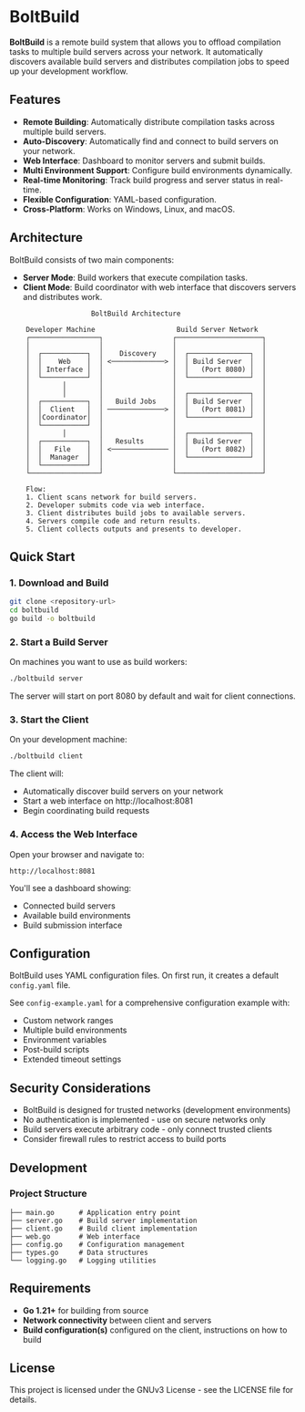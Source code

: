 # BoltBuild

**BoltBuild** is a remote build system that allows you to offload compilation tasks to multiple build servers across your network. It automatically discovers available build servers and distributes compilation jobs to speed up your development workflow.

## Features

- **Remote Building**: Automatically distribute compilation tasks across multiple build servers.
- **Auto-Discovery**: Automatically find and connect to build servers on your network.
- **Web Interface**:  Dashboard to monitor servers and submit builds.
- **Multi Environment Support**: Configure build environments dynamically.
- **Real-time Monitoring**: Track build progress and server status in real-time.
- **Flexible Configuration**: YAML-based configuration.
- **Cross-Platform**: Works on Windows, Linux, and macOS.

## Architecture

BoltBuild consists of two main components:

- **Server Mode**: Build workers that execute compilation tasks.
- **Client Mode**: Build coordinator with web interface that discovers servers and distributes work.

```
                    BoltBuild Architecture
                    
    Developer Machine                    Build Server Network
    ┌─────────────────┐                 ┌─────────────────────┐
    │                 │                 │                     │
    │  ┌───────────┐  │    Discovery    │  ┌───────────────┐  │
    │  │    Web    │  │ <─────────────> │  │ Build Server  │  │
    │  │ Interface │  │                 │  │   (Port 8080) │  │
    │  └───────────┘  │                 │  └───────────────┘  │
    │        │        │                 │                     │
    │        │        │                 │  ┌───────────────┐  │
    │  ┌───────────┐  │   Build Jobs    │  │ Build Server  │  │
    │  │  Client   │  │ ──────────────> │  │   (Port 8081) │  │
    │  │Coordinator│  │                 │  └───────────────┘  │
    │  └───────────┘  │                 │                     │
    │        │        │                 │  ┌───────────────┐  │
    │  ┌───────────┐  │   Results       │  │ Build Server  │  │
    │  │   File    │  │ <────────────── │  │   (Port 8082) │  │
    │  │  Manager  │  │                 │  └───────────────┘  │
    │  └───────────┘  │                 │                     │
    └─────────────────┘                 └─────────────────────┘
    
    Flow:
    1. Client scans network for build servers.
    2. Developer submits code via web interface.
    3. Client distributes build jobs to available servers.
    4. Servers compile code and return results.
    5. Client collects outputs and presents to developer.
```

## Quick Start

### 1. Download and Build

```bash
git clone <repository-url>
cd boltbuild
go build -o boltbuild
```

### 2. Start a Build Server

On machines you want to use as build workers:

```bash
./boltbuild server
```

The server will start on port 8080 by default and wait for client connections.

### 3. Start the Client

On your development machine:

```bash
./boltbuild client
```

The client will:
- Automatically discover build servers on your network
- Start a web interface on http://localhost:8081
- Begin coordinating build requests

### 4. Access the Web Interface

Open your browser and navigate to:
```
http://localhost:8081
```

You'll see a dashboard showing:
- Connected build servers
- Available build environments
- Build submission interface

## Configuration

BoltBuild uses YAML configuration files. On first run, it creates a default `config.yaml` file.

See `config-example.yaml` for a comprehensive configuration example with:
- Custom network ranges
- Multiple build environments
- Environment variables
- Post-build scripts
- Extended timeout settings


## Security Considerations

- BoltBuild is designed for trusted networks (development environments)
- No authentication is implemented - use on secure networks only
- Build servers execute arbitrary code - only connect trusted clients
- Consider firewall rules to restrict access to build ports

## Development


### Project Structure

```
├── main.go      # Application entry point
├── server.go    # Build server implementation  
├── client.go    # Build client implementation
├── web.go       # Web interface
├── config.go    # Configuration management
├── types.go     # Data structures
└── logging.go   # Logging utilities
```

## Requirements

- **Go 1.21+** for building from source
- **Network connectivity** between client and servers
- **Build configuration(s)** configured on the client, instructions on how to build

## License

This project is licensed under the GNUv3 License - see the LICENSE file for details.